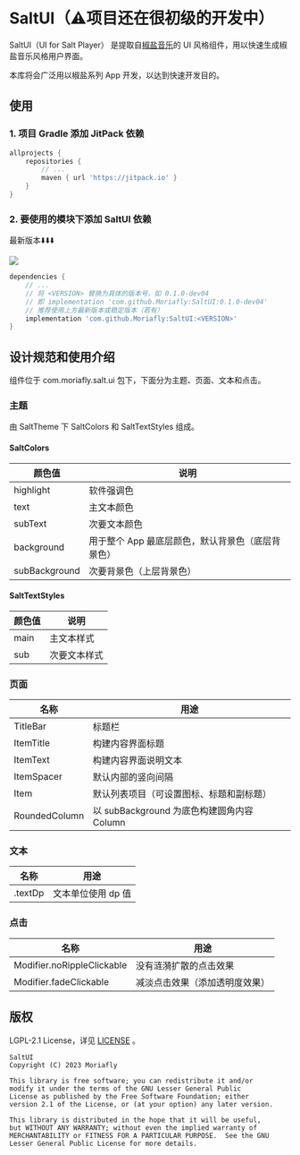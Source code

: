 # SaltUI（⚠️项目还在很初级的开发中）

SaltUI（UI for Salt Player） 是提取自[椒盐音乐](https://github.com/Moriafly/SaltPlayerSource)的 UI 风格组件，用以快速生成椒盐音乐风格用户界面。

本库将会广泛用以椒盐系列 App 开发，以达到快速开发目的。

## 使用

### 1. 项目 Gradle 添加 JitPack 依赖

```groovy
allprojects {
    repositories {
        // ...
        maven { url 'https://jitpack.io' }
    }
}
```

### 2. 要使用的模块下添加 SaltUI 依赖

最新版本⬇️⬇️⬇️

[![](https://jitpack.io/v/Moriafly/SaltUI.svg)](https://jitpack.io/#Moriafly/SaltUI)

```groovy
dependencies {
    // ...
    // 将 <VERSION> 替换为具体的版本号，如 0.1.0-dev04 
    // 即 implementation 'com.github.Moriafly:SaltUI:0.1.0-dev04'
    // 推荐使用上方最新版本或稳定版本（若有）
    implementation 'com.github.Moriafly:SaltUI:<VERSION>'
}
```

## 设计规范和使用介绍

组件位于 com.moriafly.salt.ui 包下，下面分为主题、页面、文本和点击。

### 主题

由 SaltTheme 下 SaltColors 和 SaltTextStyles 组成。

#### SaltColors

| 颜色值           | 说明                          |
|---------------|-----------------------------|
| highlight     | 软件强调色                       |
| text          | 主文本颜色                       |
| subText       | 次要文本颜色                      |
| background    | 用于整个 App 最底层颜色，默认背景色（底层背景色） |
| subBackground | 次要背景色（上层背景色）                |

#### SaltTextStyles

| 颜色值  | 说明     |
|------|--------|
| main | 主文本样式  |
| sub  | 次要文本样式 |

### 页面

| 名称            | 用途                               |
|---------------|----------------------------------|
| TitleBar      | 标题栏                              |
| ItemTitle     | 构建内容界面标题                         |
| ItemText      | 构建内容界面说明文本                       |
| ItemSpacer    | 默认内部的竖向间隔                        |
| Item          | 默认列表项目（可设置图标、标题和副标题）             |
| RoundedColumn | 以 subBackground 为底色构建圆角内容 Column |

### 文本

| 名称      | 用途          |
|---------|-------------|
| .textDp | 文本单位使用 dp 值 |

### 点击

| 名称                         | 用途              |
|----------------------------|-----------------|
| Modifier.noRippleClickable | 没有涟漪扩散的点击效果     |
| Modifier.fadeClickable     | 减淡点击效果（添加透明度效果） |

## 版权

LGPL-2.1 License，详见 [LICENSE](LICENSE) 。

```
SaltUI
Copyright (C) 2023 Moriafly

This library is free software; you can redistribute it and/or
modify it under the terms of the GNU Lesser General Public
License as published by the Free Software Foundation; either
version 2.1 of the License, or (at your option) any later version.

This library is distributed in the hope that it will be useful,
but WITHOUT ANY WARRANTY; without even the implied warranty of
MERCHANTABILITY or FITNESS FOR A PARTICULAR PURPOSE.  See the GNU
Lesser General Public License for more details.
```

